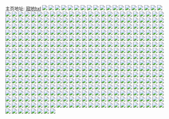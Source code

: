 主页地址: [寂地hxl](https://weibo.com/u/5944445010) 
![](https://wx4.sinaimg.cn/mw2000/006uihHkly1h9jph05775j329d2qcnpe.jpg) 
![](https://wx4.sinaimg.cn/mw2000/006uihHkly1h9jph4t0r6j33403401l2.jpg) 
![](https://wx4.sinaimg.cn/mw2000/006uihHkly1h9jph8ix3aj32ps2mb4qr.jpg) 
![](https://wx4.sinaimg.cn/mw2000/006uihHkly1h9jph9jtewj30wi17caov.jpg) 
![](https://wx4.sinaimg.cn/mw2000/006uihHkly1h9jphcdgqlj31k02c01kz.jpg) 
![](https://wx4.sinaimg.cn/mw2000/006uihHkly1h8yxp40qjxj30u010749a.jpg) 
![](https://wx4.sinaimg.cn/mw2000/006uihHkly1h8yxp3h82fj30u017n12r.jpg) 
![](https://wx4.sinaimg.cn/mw2000/006uihHkly1h8yxp4cni7j30rh11sdla.jpg) 
![](https://wx4.sinaimg.cn/mw2000/006uihHkly1h8ruglndr1j30xj1bge0s.jpg) 
![](https://wx4.sinaimg.cn/mw2000/006uihHkly1h8rugjufccj31zo2ytnpe.jpg) 
![](https://wx4.sinaimg.cn/mw2000/006uihHkly1h8l7hn814bj30u014143q.jpg) 
![](https://wx4.sinaimg.cn/mw2000/006uihHkly1h8l7hnruskj30u0141ao4.jpg) 
![](https://wx4.sinaimg.cn/mw2000/006uihHkly1h8l7hoeus6j30ub0u0n1n.jpg) 
![](https://wx4.sinaimg.cn/mw2000/006uihHkly1h8l7q5tih7j30u014049j.jpg) 
![](https://wx4.sinaimg.cn/mw2000/006uihHkly1h8l7qepjrej31400u07f5.jpg) 
![](https://wx4.sinaimg.cn/mw2000/006uihHkly1h87ba5b3btj316n1kwkc9.jpg) 
![](https://wx4.sinaimg.cn/mw2000/006uihHkly1h87ba7azegj322n306npf.jpg) 
![](https://wx4.sinaimg.cn/mw2000/006uihHkly1h82miuozpsj31sc2q9npd.jpg) 
![](https://wx4.sinaimg.cn/mw2000/006uihHkly1h7z7a0uzztj32c0340b2b.jpg) 
![](https://wx4.sinaimg.cn/mw2000/006uihHkly1h7z7a496k5j32fj2zex6q.jpg) 
![](https://wx4.sinaimg.cn/mw2000/006uihHkly1h7z79woiqij30zk1begw7.jpg) 
![](https://wx4.sinaimg.cn/mw2000/006uihHkly1h7olf8oht5j31rv27o4qp.jpg) 
![](https://wx4.sinaimg.cn/mw2000/006uihHkly1h7mi5aivctj32881z9e81.jpg) 
![](https://wx4.sinaimg.cn/mw2000/006uihHkly1h7k27p0xb6j32dr2wfx6q.jpg) 
![](https://wx4.sinaimg.cn/mw2000/006uihHkly1h7k27u5emsj32dc35su0y.jpg) 
![](https://wx4.sinaimg.cn/mw2000/006uihHkly1h7fafvvjvcj30wi17cmy4.jpg) 
![](https://wx4.sinaimg.cn/mw2000/006uihHkly1h73vwpfs2rj31k0160tl9.jpg) 
![](https://wx4.sinaimg.cn/mw2000/006uihHkly1h73vwq5nmij31le2qr7cw.jpg) 
![](https://wx4.sinaimg.cn/mw2000/006uihHkly1h6z97wv8jvj31so2e77h2.jpg) 
![](https://wx4.sinaimg.cn/mw2000/006uihHkly1h6z97z9jrnj32dc35s1kz.jpg) 
![](https://wx4.sinaimg.cn/mw2000/006uihHkly1h6z97tqu77j31sc2dstgq.jpg) 
![](https://wx4.sinaimg.cn/mw2000/006uihHkly1h6z984yov1j32c0340u0x.jpg) 
![](https://wx4.sinaimg.cn/mw2000/006uihHkly1h6qy10ujb9j316w0w6tm2.jpg) 
![](https://wx4.sinaimg.cn/mw2000/006uihHkly1h6jqym8x5jj32dc2m6tb4.jpg) 
![](https://wx4.sinaimg.cn/mw2000/006uihHkly1h6jqyswj68j32c03404qr.jpg) 
![](https://wx4.sinaimg.cn/mw2000/006uihHkly1h6gkzgkjgdj31k02c0npd.jpg) 
![](https://wx4.sinaimg.cn/mw2000/006uihHkly1h6dbuuthqgj31sc2dswmz.jpg) 
![](https://wx4.sinaimg.cn/mw2000/006uihHkly1h6dbur3gp1j32c0340gtn.jpg) 
![](https://wx4.sinaimg.cn/mw2000/006uihHkly1h68smphew9j335o2c6b29.jpg) 
![](https://wx4.sinaimg.cn/mw2000/006uihHkly1h68smqnq60j335o2d0e81.jpg) 
![](https://wx4.sinaimg.cn/mw2000/006uihHkly1h68smuftf7j33402c07wh.jpg) 
![](https://wx4.sinaimg.cn/mw2000/006uihHkly1h68smwmqlzj31xv1tz7wj.jpg) 
![](https://wx4.sinaimg.cn/mw2000/006uihHkly1h68smobpkjj3340340npe.jpg) 
![](https://wx4.sinaimg.cn/mw2000/006uihHkly1h67geb5e8rj31rd1mmhdt.jpg) 
![](https://wx4.sinaimg.cn/mw2000/006uihHkly1h67gef3iikj31lm24vqva.jpg) 
![](https://wx4.sinaimg.cn/mw2000/006uihHkly1h5ux1rojolj331q29u1l0.jpg) 
![](https://wx4.sinaimg.cn/mw2000/006uihHkly1h5ux1trms1j326m26m1ky.jpg) 
![](https://wx4.sinaimg.cn/mw2000/006uihHkly1h5ux2ibn01j3340340b2h.jpg) 
![](https://wx4.sinaimg.cn/mw2000/006uihHkly1h5ux2kokcfj32jf2jfnpe.jpg) 
![](https://wx4.sinaimg.cn/mw2000/006uihHkly1h5ux2loqpoj31iz1izh2s.jpg) 
![](https://wx4.sinaimg.cn/mw2000/006uihHkly1h5lm9odztuj30wi15hk57.jpg) 
![](https://wx4.sinaimg.cn/mw2000/006uihHkly1h5lm9nymf9j30r60wvast.jpg) 
![](https://wx4.sinaimg.cn/mw2000/006uihHkly1h5fzs34jndj333y30z1l2.jpg) 
![](https://wx4.sinaimg.cn/mw2000/006uihHkly1h5fzs56khaj30hc0hxwgg.jpg) 
![](https://wx4.sinaimg.cn/mw2000/006uihHkly1h5fzs886y1j32b41olnpe.jpg) 
![](https://wx4.sinaimg.cn/mw2000/006uihHkly1h5bdmh69t1j32912gt7wj.jpg) 
![](https://wx4.sinaimg.cn/mw2000/006uihHkly1h5bdmm9fobj33403401l0.jpg) 
![](https://wx4.sinaimg.cn/mw2000/006uihHkly1h5bdmde7bej32by340x6t.jpg) 
![](https://wx4.sinaimg.cn/mw2000/006uihHkly1h5bdmudwt9j3340340e88.jpg) 
![](https://wx4.sinaimg.cn/mw2000/006uihHkly1h5bdmy5hnyj32bz3401kz.jpg) 
![](https://wx4.sinaimg.cn/mw2000/006uihHkly1h5bdn40td6j32c03404qt.jpg) 
![](https://wx4.sinaimg.cn/mw2000/006uihHkly1h5bdn5mdtzj317t1h07wh.jpg) 
![](https://wx4.sinaimg.cn/mw2000/006uihHkly1h4pdggm45tj31ja0i411i.jpg) 
![](https://wx4.sinaimg.cn/mw2000/006uihHkly1h4pdgi3y7cj32c03401l0.jpg) 
![](https://wx4.sinaimg.cn/mw2000/006uihHkly1h4idjta0y2j31ra2bfhdv.jpg) 
![](https://wx4.sinaimg.cn/mw2000/006uihHkly1h4idjvzoj7j30rs111qfz.jpg) 
![](https://wx4.sinaimg.cn/mw2000/006uihHkly1h3zvsedrhuj32c0340x6v.jpg) 
![](https://wx4.sinaimg.cn/mw2000/006uihHkly1h3zvt3q3hcj32c0340npg.jpg) 
![](https://wx4.sinaimg.cn/mw2000/006uihHkly1h3tmv64s7ij30k00k0gmz.jpg) 
![](https://wx4.sinaimg.cn/mw2000/006uihHkly1h3tmv6tkg3j30k00qogp1.jpg) 
![](https://wx4.sinaimg.cn/mw2000/006uihHkly1h3tmvdr5fxj30wi1pl43x.jpg) 
![](https://wx4.sinaimg.cn/mw2000/006uihHkly1h3tmweq2nlj30dc0hsdhw.jpg) 
![](https://wx4.sinaimg.cn/mw2000/006uihHkly1h2wmnxu12zj30wh0x67c9.jpg) 
![](https://wx4.sinaimg.cn/mw2000/006uihHkly1h2j30ycljbj32c01y97wi.jpg) 
![](https://wx4.sinaimg.cn/mw2000/006uihHkly1h2iqaf5us6j333y25ihdu.jpg) 
![](https://wx4.sinaimg.cn/mw2000/006uihHkly1h2fasvrysyj30zk1beaoq.jpg) 
![](https://wx4.sinaimg.cn/mw2000/006uihHkly1h2fasvai64j33402c04qq.jpg) 
![](https://wx4.sinaimg.cn/mw2000/006uihHkly1h1wozv6s53j33402c07wk.jpg) 
![](https://wx4.sinaimg.cn/mw2000/006uihHkly1h1vmin8106j30wi1cfk0b.jpg) 
![](https://wx4.sinaimg.cn/mw2000/006uihHkly1h1vmippwlzj316o1kwdum.jpg) 
![](https://wx4.sinaimg.cn/mw2000/006uihHkly1h1s58ilx3qj30u00y2gwi.jpg) 
![](https://wx4.sinaimg.cn/mw2000/006uihHkly1h1s58izvk6j30tu0jxtgu.jpg) 
![](https://wx4.sinaimg.cn/mw2000/006uihHkly1h1s5arwasbj31sc2dsx6p.jpg) 
![](https://wx4.sinaimg.cn/mw2000/006uihHkly1h0xl5c8as9j31pz29yb2a.jpg) 
![](https://wx4.sinaimg.cn/mw2000/006uihHkly1h0mhlgcmsfj31ko1kwqv5.jpg) 
![](https://wx4.sinaimg.cn/mw2000/006uihHkly1h08ofurqy9j30uk36l4qq.jpg) 
![](https://wx4.sinaimg.cn/mw2000/006uihHkly1h08oftjw8lj30uk3ofnpd.jpg) 
![](https://wx4.sinaimg.cn/mw2000/006uihHkly1h08ofvrqmcj30uk4kzqv5.jpg) 
![](https://wx4.sinaimg.cn/mw2000/006uihHkly1h08ofwqbz7j30uk4ahnpd.jpg) 
![](https://wx4.sinaimg.cn/mw2000/006uihHkly1gzr6fx4kahj32y0299e83.jpg) 
![](https://wx4.sinaimg.cn/mw2000/006uihHkly1gzfixiyo8nj31o01o0x5n.jpg) 
![](https://wx4.sinaimg.cn/mw2000/006uihHkly1gzfixpdfruj31kw16o4q7.jpg) 
![](https://wx4.sinaimg.cn/mw2000/006uihHkly1gzfixpnxzlj30wi0x27cv.jpg) 
![](https://wx4.sinaimg.cn/mw2000/006uihHkly1gzfixpvn1dj30ow0owgmy.jpg) 
![](https://wx4.sinaimg.cn/mw2000/006uihHkly1gyq4dotdujj30xc2x47wh.jpg) 
![](https://wx4.sinaimg.cn/mw2000/006uihHkly1gyerhvvldmj31k00wk7w2.jpg) 
![](https://wx4.sinaimg.cn/mw2000/006uihHkly1gyerhuwehwj31400u0h5q.jpg) 
![](https://wx4.sinaimg.cn/mw2000/006uihHkly1gyerds8an0j30ku0pf0yt.jpg) 
![](https://wx4.sinaimg.cn/mw2000/006uihHkly1gxqgxff75wj30uk8lmx6r.jpg) 
![](https://wx4.sinaimg.cn/mw2000/006uihHkly1gxqgyexsdoj30xc30enpd.jpg) 
![](https://wx4.sinaimg.cn/mw2000/006uihHkly1gxqgxxnk84j30uk7fenpf.jpg) 
![](https://wx4.sinaimg.cn/mw2000/006uihHkly1gxdq0dj9tgj31o0280kje.jpg) 
![](https://wx4.sinaimg.cn/mw2000/006uihHkly1gx2xsq417aj32pk2pk1l0.jpg) 
![](https://wx4.sinaimg.cn/mw2000/006uihHkly1gwzqh0r1dej31o0280e81.jpg) 
![](https://wx4.sinaimg.cn/mw2000/006uihHkly1gwzqguta4mj33402c04qq.jpg) 
![](https://wx4.sinaimg.cn/mw2000/006uihHkly1gwv9u4tyolj30u00u0twq.jpg) 
![](https://wx4.sinaimg.cn/mw2000/006uihHkly1gwv9v059zaj33403401l2.jpg) 
![](https://wx4.sinaimg.cn/mw2000/006uihHkly1gwv9v2cv37j32wl2c0u0x.jpg) 
![](https://wx4.sinaimg.cn/mw2000/006uihHkly1gwv9v5299bj33402c0b2b.jpg) 
![](https://wx4.sinaimg.cn/mw2000/006uihHkly1gwv9v8n6fvj33402c0x6r.jpg) 
![](https://wx4.sinaimg.cn/mw2000/006uihHkly1gwv9vbrdsij33402c0e85.jpg) 
![](https://wx4.sinaimg.cn/mw2000/006uihHkly1gwsxjq4bq0j33402c0npf.jpg) 
![](https://wx4.sinaimg.cn/mw2000/006uihHkly1gwsxjo2xoqj33402c0b2b.jpg) 
![](https://wx4.sinaimg.cn/mw2000/006uihHkly1gwsxjs7zzwj33402c01l0.jpg) 
![](https://wx4.sinaimg.cn/mw2000/006uihHkly1gwsxjtqi9pj33402c0hdv.jpg) 
![](https://wx4.sinaimg.cn/mw2000/006uihHkly1gwsxjve3gaj33402c0npf.jpg) 
![](https://wx4.sinaimg.cn/mw2000/006uihHkly1gwo77exeu5j33402c04qs.jpg) 
![](https://wx4.sinaimg.cn/mw2000/006uihHkly1gwo77c56oej333y1zhx6p.jpg) 
![](https://wx4.sinaimg.cn/mw2000/006uihHkly1gwn80jshnoj32sr27ob2c.jpg) 
![](https://wx4.sinaimg.cn/mw2000/006uihHkly1gwn80t5wjnj33082c0npi.jpg) 
![](https://wx4.sinaimg.cn/mw2000/006uihHkly1gwn80v10dlj32c0340e83.jpg) 
![](https://wx4.sinaimg.cn/mw2000/006uihHkly1gwn80wkyohj32c0340hdv.jpg) 
![](https://wx4.sinaimg.cn/mw2000/006uihHkly1gwn8aartzhj33402c0e84.jpg) 
![](https://wx4.sinaimg.cn/mw2000/006uihHkly1gwn8bmliugj30qm0rak3m.jpg) 
![](https://wx4.sinaimg.cn/mw2000/006uihHkly1gwn8a7un6uj32c02714qs.jpg) 
![](https://wx4.sinaimg.cn/mw2000/006uihHkly1gwn8ahy7xuj31q52che84.jpg) 
![](https://wx4.sinaimg.cn/mw2000/006uihHkly1gwkxczhmbij33402c07wk.jpg) 
![](https://wx4.sinaimg.cn/mw2000/006uihHkly1gwkxguie34j33402c0x6r.jpg) 
![](https://wx4.sinaimg.cn/mw2000/006uihHkly1gwkxgwuhv2j33402c0hdw.jpg) 
![](https://wx4.sinaimg.cn/mw2000/006uihHkly1gwkxgr9kzbj32dc35sx6s.jpg) 
![](https://wx4.sinaimg.cn/mw2000/006uihHkly1gwkxcxiey5j32c0340hdv.jpg) 
![](https://wx4.sinaimg.cn/mw2000/006uihHkly1gwkxgyhwhnj30ku0o1wj5.jpg) 
![](https://wx4.sinaimg.cn/mw2000/006uihHkly1gwdo7yz2r4j30ku0kmtar.jpg) 
![](https://wx4.sinaimg.cn/mw2000/006uihHkly1gw8kz321gwj31l315i1kx.jpg) 
![](https://wx4.sinaimg.cn/mw2000/006uihHkly1gv9c0xk6kyj63402c0qv602.jpg) 
![](https://wx4.sinaimg.cn/mw2000/006uihHkly1gv9h6c3myjj60ku194dko02.jpg) 
![](https://wx4.sinaimg.cn/mw2000/006uihHkly1gv2d37ah3tj63402c0npd02.jpg) 
![](https://wx4.sinaimg.cn/mw2000/006uihHkly1gv2d39rgi9j33402c0b2a.jpg) 
![](https://wx4.sinaimg.cn/mw2000/006uihHkly1gv2d3ciydlj63402c0x6q02.jpg) 
![](https://wx4.sinaimg.cn/mw2000/006uihHkly1gv2d3srohij63402c0qva02.jpg) 
![](https://wx4.sinaimg.cn/mw2000/006uihHkly1gv2d47xb2fj6340340e8702.jpg) 
![](https://wx4.sinaimg.cn/mw2000/006uihHkly1gv2d4bzvizj63402c04qr02.jpg) 
![](https://wx4.sinaimg.cn/mw2000/006uihHkly1gv2d4j6rmqj61pv340hdu02.jpg) 
![](https://wx4.sinaimg.cn/mw2000/006uihHkly1gv2d4k9sjkj33402c0x6p.jpg) 
![](https://wx4.sinaimg.cn/mw2000/006uihHkly1gv2d4lqvklj63402c01kz02.jpg) 
![](https://wx4.sinaimg.cn/mw2000/006uihHkly1gv2d4nictbj62c03407wk02.jpg) 
![](https://wx4.sinaimg.cn/mw2000/006uihHkly1gv2d4pm220j63402c0u1002.jpg) 
![](https://wx4.sinaimg.cn/mw2000/006uihHkly1gv2d4q5vdmj61q01aik1t02.jpg) 
![](https://wx4.sinaimg.cn/mw2000/006uihHkly1gv1taiwckij63402c0qv702.jpg) 
![](https://wx4.sinaimg.cn/mw2000/006uihHkly1guqxzcxkfwj62c03407wi02.jpg) 
![](https://wx4.sinaimg.cn/mw2000/006uihHkly1guqxzh0ixwj62s62c0u0x02.jpg) 
![](https://wx4.sinaimg.cn/mw2000/006uihHkly1guqxzk51jgj63402c0hdv02.jpg) 
![](https://wx4.sinaimg.cn/mw2000/006uihHkly1guqxzmf8swj63402c0e8202.jpg) 
![](https://wx4.sinaimg.cn/mw2000/006uihHkly1guqxzp4m69j63402c01kz02.jpg) 
![](https://wx4.sinaimg.cn/mw2000/006uihHkly1guqy0rs0p8j63402c0qv702.jpg) 
![](https://wx4.sinaimg.cn/mw2000/006uihHkly1guqy01m1wcj33402c0b2b.jpg) 
![](https://wx4.sinaimg.cn/mw2000/006uihHkly1guqy040bitj61vc26jhdt02.jpg) 
![](https://wx4.sinaimg.cn/mw2000/006uihHkly1guqy060dl7j61o01zwx6p02.jpg) 
![](https://wx4.sinaimg.cn/mw2000/006uihHkly1guqycsmkc2j60rr0kuq5k02.jpg) 
![](https://wx4.sinaimg.cn/mw2000/006uihHkly1gugc7cm2p0j63402c07wi02.jpg) 
![](https://wx4.sinaimg.cn/mw2000/006uihHkly1gugc8cvxenj63402c0npd02.jpg) 
![](https://wx4.sinaimg.cn/mw2000/006uihHkly1gubrn41qz5j62ds1sc4qq02.jpg) 
![](https://wx4.sinaimg.cn/mw2000/006uihHkly1gubrn1i51ej60ku12fn4c02.jpg) 
![](https://wx4.sinaimg.cn/mw2000/006uihHkly1gu74rm6ow5j61nq27onpd02.jpg) 
![](https://wx4.sinaimg.cn/mw2000/006uihHkly1gu74rjw98aj61sc2dsqv502.jpg) 
![](https://wx4.sinaimg.cn/mw2000/006uihHkly1gu74rpd859j62c02k9x6p02.jpg) 
![](https://wx4.sinaimg.cn/mw2000/006uihHkly1gu1bz2t9nxj62c0340e8202.jpg) 
![](https://wx4.sinaimg.cn/mw2000/006uihHkly1gty2db7edbj62sh1x2b2902.jpg) 
![](https://wx4.sinaimg.cn/mw2000/006uihHkly1gty2df668wj32c02c3hdu.jpg) 
![](https://wx4.sinaimg.cn/mw2000/006uihHkly1gty2d8rk84j63402c04qr02.jpg) 
![](https://wx4.sinaimg.cn/mw2000/006uihHkly1gty2dh8t0mj61w92bux6p02.jpg) 
![](https://wx4.sinaimg.cn/mw2000/006uihHkly1gtk80rr43fj61400u07hy02.jpg) 
![](https://wx4.sinaimg.cn/mw2000/006uihHkly1gtk80qjq16j61400u0anq02.jpg) 
![](https://wx4.sinaimg.cn/mw2000/006uihHkly1gtk80sezzsj61400u0n9l02.jpg) 
![](https://wx4.sinaimg.cn/mw2000/006uihHkly1gtk80t0s40j61400u0tkf02.jpg) 
![](https://wx4.sinaimg.cn/mw2000/006uihHkly1gtk80tkx3vj61400u07e702.jpg) 
![](https://wx4.sinaimg.cn/mw2000/006uihHkly1gtk80u08bvj61400u0gt002.jpg) 
![](https://wx4.sinaimg.cn/mw2000/006uihHkly1gtk80ug8r4j60u014012902.jpg) 
![](https://wx4.sinaimg.cn/mw2000/006uihHkly1gtixg5b716j33402c0b2a.jpg) 
![](https://wx4.sinaimg.cn/mw2000/006uihHkly1gtixgek4p9j63402c0u0y02.jpg) 
![](https://wx4.sinaimg.cn/mw2000/006uihHkly1gtixgmp5zaj63402c0npe02.jpg) 
![](https://wx4.sinaimg.cn/mw2000/006uihHkly1gtixgs1i92j63402c0kjm02.jpg) 
![](https://wx4.sinaimg.cn/mw2000/006uihHkly1gtgpv4fqh3j626r2x17wi02.jpg) 
![](https://wx4.sinaimg.cn/mw2000/006uihHkly1gtgpv7qe7rj62801o0kjl02.jpg) 
![](https://wx4.sinaimg.cn/mw2000/006uihHkly1gtgpvchpk5j634024whdu02.jpg) 
![](https://wx4.sinaimg.cn/mw2000/006uihHkly1gtgpvi4km4j33402c0kjm.jpg) 
![](https://wx4.sinaimg.cn/mw2000/006uihHkly1gtgpvnbx9kj62yw200qv502.jpg) 
![](https://wx4.sinaimg.cn/mw2000/006uihHkly1gtgpvtbio9j63402c0hdu02.jpg) 
![](https://wx4.sinaimg.cn/mw2000/006uihHkly1gtgpuzg7mkj63402c0kjm02.jpg) 
![](https://wx4.sinaimg.cn/mw2000/006uihHkly1gtgpzxqcc9j60u017tqcj02.jpg) 
![](https://wx4.sinaimg.cn/mw2000/006uihHkly1gt9t9yrx3aj33402c07wj.jpg) 
![](https://wx4.sinaimg.cn/mw2000/006uihHkly1gt9ta1o66jj32c03404qq.jpg) 
![](https://wx4.sinaimg.cn/mw2000/006uihHkly1gt9ta2z3baj31400u0q7d.jpg) 
![](https://wx4.sinaimg.cn/mw2000/006uihHkly1gt9ta6rqi7j33402c0qv7.jpg) 
![](https://wx4.sinaimg.cn/mw2000/006uihHkly1gt9ta9lhqlj33402c01ky.jpg) 
![](https://wx4.sinaimg.cn/mw2000/006uihHkly1gt9taaa01zj30ku0rpgtk.jpg) 
![](https://wx4.sinaimg.cn/mw2000/006uihHkly1gt3ypzzallj31400u0tji.jpg) 
![](https://wx4.sinaimg.cn/mw2000/006uihHkly1gt3yq3hffrj31400u0dsl.jpg) 
![](https://wx4.sinaimg.cn/mw2000/006uihHkly1gt3yq6eqy1j30u0140k5c.jpg) 
![](https://wx4.sinaimg.cn/mw2000/006uihHkly1gt3ypywtd5j31400u0nbg.jpg) 
![](https://wx4.sinaimg.cn/mw2000/006uihHkly1gt3yqb53rrj31400u0k3v.jpg) 
![](https://wx4.sinaimg.cn/mw2000/006uihHkly1gswikaf7csj32c03404qr.jpg) 
![](https://wx4.sinaimg.cn/mw2000/006uihHkly1gsv7x67webj31sc2ds1ky.jpg) 
![](https://wx4.sinaimg.cn/mw2000/006uihHkly1gstd8nz0dwj31400u0aj9.jpg) 
![](https://wx4.sinaimg.cn/mw2000/006uihHkly1gsnh1adqhpj30zk0evgo0.jpg) 
![](https://wx4.sinaimg.cn/mw2000/006uihHkly1grvusoszdcj315n27z1gw.jpg) 
![](https://wx4.sinaimg.cn/mw2000/006uihHkly1grenodidtfj32c03407wj.jpg) 
![](https://wx4.sinaimg.cn/mw2000/006uihHkly1grenog8i9gj32bz2gl7wi.jpg) 
![](https://wx4.sinaimg.cn/mw2000/006uihHkly1grenoju2jvj32c0340e83.jpg) 
![](https://wx4.sinaimg.cn/mw2000/006uihHkly1grenoma80uj31sc2dsx6p.jpg) 
![](https://wx4.sinaimg.cn/mw2000/006uihHkly1gr7ryksqdtj321d2u2hdv.jpg) 
![](https://wx4.sinaimg.cn/mw2000/006uihHkly1gr58z8u8ndj30ku0km0u6.jpg) 
![](https://wx4.sinaimg.cn/mw2000/006uihHkly1gr2mm66ygaj32c0340e84.jpg) 
![](https://wx4.sinaimg.cn/mw2000/006uihHkly1gr2mm8jvgqj33402c0npg.jpg) 
![](https://wx4.sinaimg.cn/mw2000/006uihHkly1gr2mma6o8hj33402c07wj.jpg) 
![](https://wx4.sinaimg.cn/mw2000/006uihHkly1gr2mmbrwlbj32c0340x6r.jpg) 
![](https://wx4.sinaimg.cn/mw2000/006uihHkly1gr2mmer3kkj32c029nqv6.jpg) 
![](https://wx4.sinaimg.cn/mw2000/006uihHkly1gr2mmg1oz5j33402c0e82.jpg) 
![](https://wx4.sinaimg.cn/mw2000/006uihHkly1gr2mmh1ggij33402c0b2a.jpg) 
![](https://wx4.sinaimg.cn/mw2000/006uihHkly1gr2mmdk8xdj33402c0npf.jpg) 
![](https://wx4.sinaimg.cn/mw2000/006uihHkly1gr2mm4s0fcj33402c0x6r.jpg) 
![](https://wx4.sinaimg.cn/mw2000/006uihHkly1gqdb3gegdsj32bb2bbkjl.jpg) 
![](https://wx4.sinaimg.cn/mw2000/006uihHkly1gqdb3h55fij32bb2bbnpd.jpg) 
![](https://wx4.sinaimg.cn/mw2000/006uihHkly1gqdb3fh7k1j32c0340kjm.jpg) 
![](https://wx4.sinaimg.cn/mw2000/006uihHkly1gqdb64hluuj30hh0hh464.jpg) 
![](https://wx4.sinaimg.cn/mw2000/006uihHkly1gqdb64zx30j32c0340kjl.jpg) 
![](https://wx4.sinaimg.cn/mw2000/006uihHkly1gqdb63zci4j31ln2b1kjl.jpg) 
![](https://wx4.sinaimg.cn/mw2000/006uihHkly1gqdb67gfb1j32bb2bbkjn.jpg) 
![](https://wx4.sinaimg.cn/mw2000/006uihHkly1gqdb68ewogj31o0280npd.jpg) 
![](https://wx4.sinaimg.cn/mw2000/006uihHkly1gqdb6acr8wj31o0280npd.jpg) 
![](https://wx4.sinaimg.cn/mw2000/006uihHkly1gqdb6arkohj30k50k50ua.jpg) 
![](https://wx4.sinaimg.cn/mw2000/006uihHkly1gprt99kn91j31nx1nxhd3.jpg) 
![](https://wx4.sinaimg.cn/mw2000/006uihHkly1gprt9h4ja8j31o02l9x6p.jpg) 
![](https://wx4.sinaimg.cn/mw2000/006uihHkly1gprt9j2l0tj318p1q9b29.jpg) 
![](https://wx4.sinaimg.cn/mw2000/006uihHkly1gprtnrx61ij32c02c07wi.jpg) 
![](https://wx4.sinaimg.cn/mw2000/006uihHkly1gppfqh7yzkj33342bc1kx.jpg) 
![](https://wx4.sinaimg.cn/mw2000/006uihHkly1gppfqi0dmoj30ku0shjur.jpg) 
![](https://wx4.sinaimg.cn/mw2000/006uihHkly1gppfqknrjej32bb2bbqv5.jpg) 
![](https://wx4.sinaimg.cn/mw2000/006uihHkly1gppfqozmphj32bb2bbhdu.jpg) 
![](https://wx4.sinaimg.cn/mw2000/006uihHkly1gppfqqvbnuj32bb3327wh.jpg) 
![](https://wx4.sinaimg.cn/mw2000/006uihHkly1gppfqrns78j30xs0k0dh7.jpg) 
![](https://wx4.sinaimg.cn/mw2000/006uihHkly1gppfqdifabj32bb2bb4qq.jpg) 
![](https://wx4.sinaimg.cn/mw2000/006uihHkly1gppfyd8tlzj32c02c04qq.jpg) 
![](https://wx4.sinaimg.cn/mw2000/006uihHkly1gppfyek10zj30u00vbgqz.jpg) 
![](https://wx4.sinaimg.cn/mw2000/006uihHkly1gp2c8dwxn5j30mi0u07ck.jpg) 
![](https://wx4.sinaimg.cn/mw2000/006uihHkly1gp2c8f9d5qj32c0340b29.jpg) 
![](https://wx4.sinaimg.cn/mw2000/006uihHkly1gp2c8msv2rj30ku10gqls.jpg) 
![](https://wx4.sinaimg.cn/mw2000/006uihHkly1gp2c8h2bx5j312d0w0dqu.jpg) 
![](https://wx4.sinaimg.cn/mw2000/006uihHkly1gp2c8d0umlj31o01z2e81.jpg) 
![](https://wx4.sinaimg.cn/mw2000/006uihHkly1gp2c8ije1lj31o0280kjl.jpg) 
![](https://wx4.sinaimg.cn/mw2000/006uihHkly1gp2c8k4uwvj33401oib29.jpg) 
![](https://wx4.sinaimg.cn/mw2000/006uihHkly1gouasjzgonj30u01hctii.jpg) 
![](https://wx4.sinaimg.cn/mw2000/006uihHkly1gouasj1n2rj30ku194498.jpg) 
![](https://wx4.sinaimg.cn/mw2000/006uihHkly1gorup4cv58j32c0340npd.jpg) 
![](https://wx4.sinaimg.cn/mw2000/006uihHkly1gorup0ivszj32c0340e81.jpg) 
![](https://wx4.sinaimg.cn/mw2000/006uihHkly1gorupim4smj32c03407wh.jpg) 
![](https://wx4.sinaimg.cn/mw2000/006uihHkly1gorwuobai2j30ku0stwlf.jpg) 
![](https://wx4.sinaimg.cn/mw2000/006uihHkly1gorwv0q1suj31o01zux6p.jpg) 
![](https://wx4.sinaimg.cn/mw2000/006uihHkly1gorwvdq4rsj31o0280000.jpg) 
![](https://wx4.sinaimg.cn/mw2000/006uihHkly1gorwvp723mj31o01yvu0x.jpg) 
![](https://wx4.sinaimg.cn/mw2000/006uihHkly1gorwyvit14j30u010ab29.jpg) 
![](https://wx4.sinaimg.cn/mw2000/006uihHkly1gorwvuzzlfj30u01rr16r.jpg) 
![](https://wx4.sinaimg.cn/mw2000/006uihHkly1go9en7gs3gj334021x7wh.jpg) 
![](https://wx4.sinaimg.cn/mw2000/006uihHkly1go9endl4sqj33402c07wj.jpg) 
![](https://wx4.sinaimg.cn/mw2000/006uihHkly1go9engm9cbj33402c0kjl.jpg) 
![](https://wx4.sinaimg.cn/mw2000/006uihHkly1go9enkgqscj33402c07wh.jpg) 
![](https://wx4.sinaimg.cn/mw2000/006uihHkly1go9eno35ojj334027a1ky.jpg) 
![](https://wx4.sinaimg.cn/mw2000/006uihHkly1go9enyxa5vj32c0340kjm.jpg) 
![](https://wx4.sinaimg.cn/mw2000/006uihHkly1gnxcp8bhebj32c03407wk.jpg) 
![](https://wx4.sinaimg.cn/mw2000/006uihHkly1gnxcpave93j33402c07wi.jpg) 
![](https://wx4.sinaimg.cn/mw2000/006uihHkly1gnxcpegmr0j32uo250npd.jpg) 
![](https://wx4.sinaimg.cn/mw2000/006uihHkly1gnxcpjjgfdj32c02nqnpe.jpg) 
![](https://wx4.sinaimg.cn/mw2000/006uihHkly1gnxcpnhxigj33402c0hdv.jpg) 
![](https://wx4.sinaimg.cn/mw2000/006uihHkly1gnxcpq8zh1j32c01fs7a1.jpg) 
![](https://wx4.sinaimg.cn/mw2000/006uihHkly1gnw9otr4mpj32c0340hdt.jpg) 
![](https://wx4.sinaimg.cn/mw2000/006uihHkly1gnn29ea281j31o0280e82.jpg) 
![](https://wx4.sinaimg.cn/mw2000/006uihHkly1gnm0i3zjmnj31sc2dsarm.jpg) 
![](https://wx4.sinaimg.cn/mw2000/006uihHkly1gnhpbaxasrj33402c0x6p.jpg) 
![](https://wx4.sinaimg.cn/mw2000/006uihHkly1gnhpbdjpmwj33402c0qv5.jpg) 
![](https://wx4.sinaimg.cn/mw2000/006uihHkly1gnhpbgiwpuj31o0280hdu.jpg) 
![](https://wx4.sinaimg.cn/mw2000/006uihHkly1gnhpbi5os5j32801o0npd.jpg) 
![](https://wx4.sinaimg.cn/mw2000/006uihHkly1gnhpbjq1ibj32801o0qv5.jpg) 
![](https://wx4.sinaimg.cn/mw2000/006uihHkly1gnhpb90sklj31o022xkjl.jpg) 
![](https://wx4.sinaimg.cn/mw2000/006uihHkly1gnhpblgrc6j32801o04qq.jpg) 
![](https://wx4.sinaimg.cn/mw2000/006uihHkly1gnhpbosjsrj31o0280x6p.jpg) 
![](https://wx4.sinaimg.cn/mw2000/006uihHkly1gnhpbqh1sqj32801o01ky.jpg) 
![](https://wx4.sinaimg.cn/mw2000/006uihHkly1gnbtmphyycj32c0340x6p.jpg) 
![](https://wx4.sinaimg.cn/mw2000/006uihHkly1gnbtmt9ejij33342bcnpe.jpg) 
![](https://wx4.sinaimg.cn/mw2000/006uihHkly1gnbtmuojxaj32c0340e81.jpg) 
![](https://wx4.sinaimg.cn/mw2000/006uihHkly1gnbtmx7sx2j32c0340b29.jpg) 
![](https://wx4.sinaimg.cn/mw2000/006uihHkly1gnbtn2vm0hj33332bbu0y.jpg) 
![](https://wx4.sinaimg.cn/mw2000/006uihHkly1gnbtn6uq6mj33402c0x6q.jpg) 
![](https://wx4.sinaimg.cn/mw2000/006uihHkly1gnbtna1p1bj33402c0npf.jpg) 
![](https://wx4.sinaimg.cn/mw2000/006uihHkly1gnbtncxn4ej33402c0x6p.jpg) 
![](https://wx4.sinaimg.cn/mw2000/006uihHkly1gnbtnf54mbj33402c0hdu.jpg) 
![](https://wx4.sinaimg.cn/mw2000/006uihHkly1gnbtnhe7ntj33402c0npe.jpg) 
![](https://wx4.sinaimg.cn/mw2000/006uihHkly1gnbtnjf53wj31o01xm4qq.jpg) 
![](https://wx4.sinaimg.cn/mw2000/006uihHkly1gnbtnlwnbnj32c02pgu0y.jpg) 
![](https://wx4.sinaimg.cn/mw2000/006uihHkly1gn3rokq8hfj33402c04qq.jpg) 
![](https://wx4.sinaimg.cn/mw2000/006uihHkly1gn3ros9sz4j32c0340x6p.jpg) 
![](https://wx4.sinaimg.cn/mw2000/006uihHkly1gn3rovee8uj32y827o1kx.jpg) 
![](https://wx4.sinaimg.cn/mw2000/006uihHkly1gn3roy37etj31o0216b29.jpg) 
![](https://wx4.sinaimg.cn/mw2000/006uihHkly1gn3rp2pxxvj31sc2ds7wi.jpg) 
![](https://wx4.sinaimg.cn/mw2000/006uihHkly1gn3rp3xw35j325k2wx7wh.jpg) 
![](https://wx4.sinaimg.cn/mw2000/006uihHkly1gmzslreau3j30ku10ttdr.jpg) 
![](https://wx4.sinaimg.cn/mw2000/006uihHkly1gmz0jgkztoj31kb1sokit.jpg) 
![](https://wx4.sinaimg.cn/mw2000/006uihHkly1gmz0janntfj33402c07wi.jpg) 
![](https://wx4.sinaimg.cn/mw2000/006uihHkly1gmxoqllc6pj30ku0nfgq9.jpg) 
![](https://wx4.sinaimg.cn/mw2000/006uihHkly1gmvpowlolbj32sc2c07wh.jpg) 
![](https://wx4.sinaimg.cn/mw2000/006uihHkly1gmvppsqlgaj33402c0b29.jpg) 
![](https://wx4.sinaimg.cn/mw2000/006uihHkly1gmvpq66yv3j34gw3co1l3.jpg) 
![](https://wx4.sinaimg.cn/mw2000/006uihHkly1gmvpqbtgawj33402c0u0x.jpg) 
![](https://wx4.sinaimg.cn/mw2000/006uihHkly1gmvpqi6k1dj32c03404qr.jpg) 
![](https://wx4.sinaimg.cn/mw2000/006uihHkly1gmvpqkitejj33402c0npd.jpg) 
![](https://wx4.sinaimg.cn/mw2000/006uihHkly1gmvppoyoh0j32c03401kn.jpg) 
![](https://wx4.sinaimg.cn/mw2000/006uihHkly1gmvpqpes75j33412c0x6p.jpg) 
![](https://wx4.sinaimg.cn/mw2000/006uihHkly1gmvpquh1ahj33402c04qp.jpg) 
![](https://wx4.sinaimg.cn/mw2000/006uihHkly1gmvpqz62vpj31sc2ds1ky.jpg) 
![](https://wx4.sinaimg.cn/mw2000/006uihHkly1gmpufyan54j32ds2ds1ky.jpg) 
![](https://wx4.sinaimg.cn/mw2000/006uihHkly1gmpufnlmyxj33402c0qv5.jpg) 
![](https://wx4.sinaimg.cn/mw2000/006uihHkly1gmj1faan00j33402c0x6p.jpg) 
![](https://wx4.sinaimg.cn/mw2000/006uihHkly1gmj1fizcc0j33402c0hdt.jpg) 
![](https://wx4.sinaimg.cn/mw2000/006uihHkly1gmj1fmw5gwj31400u0aik.jpg) 
![](https://wx4.sinaimg.cn/mw2000/006uihHkly1gmj1frsd9jj323c2sg1kx.jpg) 
![](https://wx4.sinaimg.cn/mw2000/006uihHkly1gmj1fx4jiqj324m2u5nlm.jpg) 
![](https://wx4.sinaimg.cn/mw2000/006uihHkly1gmj1g50lc9j32c0340e81.jpg) 
![](https://wx4.sinaimg.cn/mw2000/006uihHkly1gmj1h8m8fvj32c0340u0y.jpg) 
![](https://wx4.sinaimg.cn/mw2000/006uihHkly1gmj1ha18kkj30ku0sfzqx.jpg) 
![](https://wx4.sinaimg.cn/mw2000/006uihHkly1gmj1hcgwgqj30u00yeqee.jpg) 
![](https://wx4.sinaimg.cn/mw2000/006uihHkly1gm9p9q2akyj33401f71gu.jpg) 
![](https://wx4.sinaimg.cn/mw2000/006uihHkly1gm9pa3if88j334021ukjl.jpg) 
![](https://wx4.sinaimg.cn/mw2000/006uihHkly1gm9pczay55j33402c0hdt.jpg) 
![](https://wx4.sinaimg.cn/mw2000/006uihHkly1gm9pb3queuj32c0340npd.jpg) 
![](https://wx4.sinaimg.cn/mw2000/006uihHkly1gm9pbmt4qrj32ds1schdt.jpg) 
![](https://wx4.sinaimg.cn/mw2000/006uihHkly1gm9peqwof7j33402c0b29.jpg) 
![](https://wx4.sinaimg.cn/mw2000/006uihHkly1gm9pcua9osj33402c0b29.jpg) 
![](https://wx4.sinaimg.cn/mw2000/006uihHkly1gm9ptuoxmjj32c03401kz.jpg) 
![](https://wx4.sinaimg.cn/mw2000/006uihHkly1gm9ptvtg5tj30j60asgmb.jpg) 
![](https://wx4.sinaimg.cn/mw2000/006uihHkly1gm4edvizdej30gd0k2gnz.jpg) 
![](https://wx4.sinaimg.cn/mw2000/006uihHkly1gm1mfculeij33402c0hdt.jpg) 
![](https://wx4.sinaimg.cn/mw2000/006uihHkly1gm1qilqrotj31sc2dsb2f.jpg) 
![](https://wx4.sinaimg.cn/mw2000/006uihHkly1gm1qjokr1gj31sc2dse86.jpg) 
![](https://wx4.sinaimg.cn/mw2000/006uihHkly1gm1mghqhbej32c03401kz.jpg) 
![](https://wx4.sinaimg.cn/mw2000/006uihHkly1gm1mkuofcbj32c0340hdv.jpg) 
![](https://wx4.sinaimg.cn/mw2000/006uihHkly1gm1mk4dfthj33402c0u0x.jpg) 
![](https://wx4.sinaimg.cn/mw2000/006uihHkly1gm1mlhjyxkj33402c04qs.jpg) 
![](https://wx4.sinaimg.cn/mw2000/006uihHkly1gm1mkba8dtj30u00u07hl.jpg) 
![](https://wx4.sinaimg.cn/mw2000/006uihHkly1gm1mlj4hixj30u00up7cm.jpg) 
![](https://wx4.sinaimg.cn/mw2000/006uihHkly1gm1ms4dpjqj31o0280x6p.jpg) 
![](https://wx4.sinaimg.cn/mw2000/006uihHkly1glugpv2baoj31o020o4qq.jpg) 
![](https://wx4.sinaimg.cn/mw2000/006uihHkly1glt19j5q67j323f0u0x56.jpg) 
![](https://wx4.sinaimg.cn/mw2000/006uihHkly1glhmxbzs50j30u0140th1.jpg) 
![](https://wx4.sinaimg.cn/mw2000/006uihHkly1glfftw8p1nj30u0140gx7.jpg) 
![](https://wx4.sinaimg.cn/mw2000/006uihHkly1gl51j1f59dj30ku30i1kx.jpg) 
![](https://wx4.sinaimg.cn/mw2000/006uihHkly1gl51izkn1uj30ku2m91kf.jpg) 
![](https://wx4.sinaimg.cn/mw2000/006uihHkly1gl51j2phkuj30ku2p34lk.jpg) 
![](https://wx4.sinaimg.cn/mw2000/006uihHkly1giv0feewanj30u0140dlz.jpg) 
![](https://wx4.sinaimg.cn/mw2000/006uihHkly1giv0fexneqj30u0140qbe.jpg) 
![](https://wx4.sinaimg.cn/mw2000/006uihHkly1giv0fe00l5j30u0140tgo.jpg) 
![](https://wx4.sinaimg.cn/mw2000/006uihHkly1gio1belt31j31sc25zkjl.jpg) 
![](https://wx4.sinaimg.cn/mw2000/006uihHkly1ggv642z33nj30zk0k0tb9.jpg) 
![](https://wx4.sinaimg.cn/mw2000/006uihHkly1gf5lfw0gy1j30dw0dwt8v.jpg) 
![](https://wx4.sinaimg.cn/mw2000/006uihHkly1geb1scfmc3j32c03401kz.jpg) 
![](https://wx4.sinaimg.cn/mw2000/006uihHkly1geb1se55wzj32c02c0u0x.jpg) 
![](https://wx4.sinaimg.cn/mw2000/006uihHkly1geb1sadpy0j31400u00z4.jpg) 
![](https://wx4.sinaimg.cn/mw2000/006uihHkly1geb1sfdgguj30ku194npe.jpg) 
![](https://wx4.sinaimg.cn/mw2000/006uihHkly1gd2hmcmh6ej32c0340e84.jpg) 
![](https://wx4.sinaimg.cn/mw2000/006uihHkly1gd2hme5buqj32c0340u0y.jpg) 
![](https://wx4.sinaimg.cn/mw2000/006uihHkly1gcvi43sx2zj32c0340u0x.jpg) 
![](https://wx4.sinaimg.cn/mw2000/006uihHkly1gcvi453lh3j32c03404qq.jpg) 
![](https://wx4.sinaimg.cn/mw2000/006uihHkly1gcmwyu3qzrj30hs0hsan6.jpg) 
![](https://wx4.sinaimg.cn/mw2000/006uihHkly1gcibjjo8zoj30u0140172.jpg) 
![](https://wx4.sinaimg.cn/mw2000/006uihHkly1gci0cogb19j32c03401kz.jpg) 
![](https://wx4.sinaimg.cn/mw2000/006uihHkly1gci0cu10zaj31sc2ds7wh.jpg) 
![](https://wx4.sinaimg.cn/mw2000/006uihHkly1gci0c85h28j30u00u0di9.jpg) 
![](https://wx4.sinaimg.cn/mw2000/006uihHkly1gchu6nzdxyj32c0340e82.jpg) 
![](https://wx4.sinaimg.cn/mw2000/006uihHkly1gcfwwghewlj30ku1941ev.jpg) 
![](https://wx4.sinaimg.cn/mw2000/006uihHkly1g9u13qi0x9j30u0140wjf.jpg) 
![](https://wx4.sinaimg.cn/mw2000/006uihHkly1g9cyudnm1gj32c02c0qv5.jpg) 
![](https://wx4.sinaimg.cn/mw2000/006uihHkly1g8s8flmjx5j32c0340u0y.jpg) 
![](https://wx4.sinaimg.cn/mw2000/006uihHkly1g8iz9c7i3vj33402c07wh.jpg) 
![](https://wx4.sinaimg.cn/mw2000/006uihHkly1g85rubg2soj30u011zan0.jpg) 
![](https://wx4.sinaimg.cn/mw2000/006uihHkly1g85rucg5gij30u0140tgj.jpg) 
![](https://wx4.sinaimg.cn/mw2000/006uihHkly1g85rudmw5oj30u010eqep.jpg) 
![](https://wx4.sinaimg.cn/mw2000/006uihHkly1g85ruf3kvhj30u01034bp.jpg) 
![](https://wx4.sinaimg.cn/mw2000/006uihHkly1g85rugk2hhj31400u0dvd.jpg) 
![](https://wx4.sinaimg.cn/mw2000/006uihHkly1g85ruhnao2j30u0140wp0.jpg) 
![](https://wx4.sinaimg.cn/mw2000/006uihHkly1g85rua5w0rj30u0140n8x.jpg) 
![](https://wx4.sinaimg.cn/mw2000/006uihHkly1g85rus89z5j30u00u0jvq.jpg) 
![](https://wx4.sinaimg.cn/mw2000/006uihHkly1g85ruyd15cj30u0140wni.jpg) 
![](https://wx4.sinaimg.cn/mw2000/006uihHkly1g7xw2ajoblj30u0140tlx.jpg) 
![](https://wx4.sinaimg.cn/mw2000/006uihHkly1g7xw2avvqpj30u014045a.jpg) 
![](https://wx4.sinaimg.cn/mw2000/006uihHkly1g7xw2c9c8xj30ku1947wi.jpg) 
![](https://wx4.sinaimg.cn/mw2000/006uihHkly1g6rxlzidrgj30ku194b29.jpg) 
![](https://wx4.sinaimg.cn/mw2000/006uihHkly1fz1tskkx3pj30ku1941gm.jpg) 
![](https://wx4.sinaimg.cn/mw2000/006uihHkly1fyvupb3vmfj32bc2bcqv5.jpg) 
![](https://wx4.sinaimg.cn/mw2000/006uihHkly1fymoqvral0j30qo0zkn33.jpg) 
![](https://wx4.sinaimg.cn/mw2000/006uihHkly1fymoqwzlroj30qo0zk0ym.jpg) 
![](https://wx4.sinaimg.cn/mw2000/006uihHkly1fymoqy1ouqj30qo0zk7cu.jpg) 
![](https://wx4.sinaimg.cn/mw2000/006uihHkly1fymorg5bs9j30qo0zkgvo.jpg) 
![](https://wx4.sinaimg.cn/mw2000/006uihHkly1fyav9iztgyj30k00zk41y.jpg) 
![](https://wx4.sinaimg.cn/mw2000/006uihHkly1fxbbnse21xj31401404ck.jpg) 
![](https://wx4.sinaimg.cn/mw2000/006uihHkgy1fwflylp5m9j30qo0qon1b.jpg) 
![](https://wx4.sinaimg.cn/mw2000/006uihHkly1fun8jbcvy6j30u00yz122.jpg) 
![](https://wx4.sinaimg.cn/mw2000/006uihHkly1fun8jbxyldj31w02ioaxz.jpg) 
![](https://wx4.sinaimg.cn/mw2000/006uihHkly1fuetousiy2j30k00c8ab8.jpg) 
![](https://wx4.sinaimg.cn/mw2000/006uihHkly1frvywnww2wj30u01hcgxr.jpg) 
![](https://wx4.sinaimg.cn/mw2000/006uihHkly1frvyxvbvtjj33282aob2f.jpg) 
![](https://wx4.sinaimg.cn/mw2000/006uihHkly1frvyyhoyknj33282aokjn.jpg) 
![](https://wx4.sinaimg.cn/mw2000/006uihHkly1frvz0ai987j33282aohdw.jpg) 
![](https://wx4.sinaimg.cn/mw2000/006uihHkly1frulhqigf7j30qo1beq9v.jpg) 
![](https://wx4.sinaimg.cn/mw2000/006uihHkly1fqzqttkbwij30qo1beq7u.jpg) 
![](https://wx4.sinaimg.cn/mw2000/006uihHkly1fqk1h2qporj30qo1ben2j.jpg) 
![](https://wx4.sinaimg.cn/mw2000/006uihHkly1fqcec0d63pj30u01hc15b.jpg) 
![](https://wx4.sinaimg.cn/mw2000/006uihHkly1fqcec0yy1aj30r014gtgq.jpg) 
![](https://wx4.sinaimg.cn/mw2000/006uihHkly1fpoxzno9khj30qo0qoadl.jpg) 
![](https://wx4.sinaimg.cn/mw2000/006uihHkly1fpkg779ytij30zk0qogqt.jpg) 
![](https://wx4.sinaimg.cn/mw2000/006uihHkly1fpkg78yodjj30qo0qo0vr.jpg) 
![](https://wx4.sinaimg.cn/mw2000/006uihHkly1fpifz60oelj30dc0dcjs8.jpg) 
![](https://wx4.sinaimg.cn/mw2000/006uihHkly1fpduayrk3sj30zk0qomza.jpg) 
![](https://wx4.sinaimg.cn/mw2000/006uihHkly1fpduazw86oj30zk0qon1k.jpg) 
![](https://wx4.sinaimg.cn/mw2000/006uihHkly1fpdub0vs8jj30zk0qodhz.jpg) 
![](https://wx4.sinaimg.cn/mw2000/006uihHkly1fpdub1u18jj30zk0qodiy.jpg) 
![](https://wx4.sinaimg.cn/mw2000/006uihHkly1fpdub2q7gsj30zk0qodim.jpg) 
![](https://wx4.sinaimg.cn/mw2000/006uihHkly1fpdub3ukgwj30zk0qo77r.jpg) 
![](https://wx4.sinaimg.cn/mw2000/006uihHkly1fpdub4qpr9j30zk0qo771.jpg) 
![](https://wx4.sinaimg.cn/mw2000/006uihHkly1fpckev2634j30qo1betde.jpg) 
